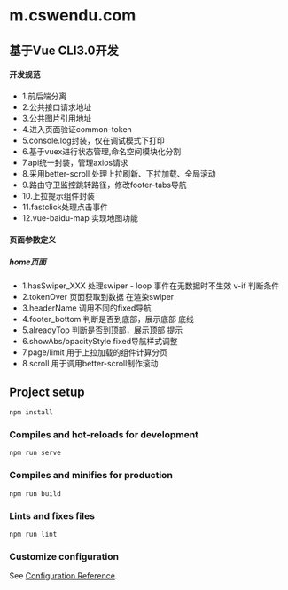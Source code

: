 # m.cswendu.com
## 基于Vue CLI3.0开发

#### 开发规范

- 1.前后端分离
- 2.公共接口请求地址
- 3.公共图片引用地址
- 4.进入页面验证common-token
- 5.console.log封装，仅在调试模式下打印
- 6.基于vuex进行状态管理,命名空间模块化分割
- 7.api统一封装，管理axios请求
- 8.采用better-scroll 处理上拉刷新、下拉加载、全局滚动
- 9.路由守卫监控跳转路径，修改footer-tabs导航
- 10.上拉提示组件封装
- 11.fastclick处理点击事件
- 12.vue-baidu-map 实现地图功能
#### 页面参数定义

##### home页面 

- 1.hasSwiper_XXX	处理swiper - loop 事件在无数据时不生效 v-if 判断条件
- 2.tokenOver	页面获取到数据 在渲染swiper
- 3.headerName	调用不同的fixed导航
- 4.footer_bottom	判断是否到底部，展示底部 底线
- 5.alreadyTop	判断是否到顶部，展示顶部 提示
- 6.showAbs/opacityStyle	fixed导航样式调整
- 7.page/limit	用于上拉加载的组件计算分页
- 8.scroll	用于调用better-scroll制作滚动
## Project setup
```
npm install
```

### Compiles and hot-reloads for development
```
npm run serve
```

### Compiles and minifies for production
```
npm run build
```

### Lints and fixes files
```
npm run lint
```

### Customize configuration
See [Configuration Reference](https://cli.vuejs.org/config/).
